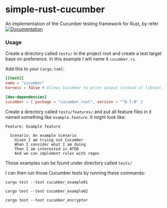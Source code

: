 # simple-rust-cucumber


An implementation of the Cucumber testing framework for Rust, by refer [![Documentation](https://docs.rs/cucumber_rust/badge.svg)](https://docs.rs/cucumber_rust)

### Usage

Create a directory called `tests/` in the project root and create a test target base on preference. In this example I will name it `cucumber.rs`.

Add this to your `Cargo.toml`:

```toml
[[test]]
name = "cucumber"
harness = false # Allows Cucumber to print output instead of libtest

[dev-dependencies]
cucumber = { package = "cucumber_rust", version = "^0.7.0" }
```

Create a directory called `tests/features/` and put all feature files in it named something like `example.feature`. It might look like:

```gherkin
Feature: Example feature

  Scenario: An example scenario
    Given I am trying out Cucumber
    When I consider what I am doing
    Then I am interested in ATDD
    And we can implement rules with regex

```

Those examples can be found under directory called `tests/`

I can then run those Cucumber tests by running these commands:

```
cargo test --test cucumber_example01
```
```
cargo test --test cucumber_example02
```
```
cargo test --test cucumber_encryptor
```
